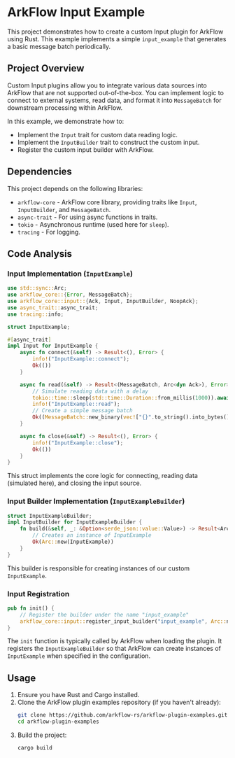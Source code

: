# ArkFlow Input Example

This project demonstrates how to create a custom Input plugin for ArkFlow using Rust. This example implements a simple `input_example` that generates a basic message batch periodically.

## Project Overview

Custom Input plugins allow you to integrate various data sources into ArkFlow that are not supported out-of-the-box. You can implement logic to connect to external systems, read data, and format it into `MessageBatch` for downstream processing within ArkFlow.

In this example, we demonstrate how to:

- Implement the `Input` trait for custom data reading logic.
- Implement the `InputBuilder` trait to construct the custom input.
- Register the custom input builder with ArkFlow.

## Dependencies

This project depends on the following libraries:

- `arkflow-core` - ArkFlow core library, providing traits like `Input`, `InputBuilder`, and `MessageBatch`.
- `async-trait` - For using async functions in traits.
- `tokio` - Asynchronous runtime (used here for `sleep`).
- `tracing` - For logging.

## Code Analysis

### Input Implementation (`InputExample`)

```rust
use std::sync::Arc;
use arkflow_core::{Error, MessageBatch};
use arkflow_core::input::{Ack, Input, InputBuilder, NoopAck};
use async_trait::async_trait;
use tracing::info;

struct InputExample;

#[async_trait]
impl Input for InputExample {
    async fn connect(&self) -> Result<(), Error> {
        info!("InputExample::connect");
        Ok(())
    }

    async fn read(&self) -> Result<(MessageBatch, Arc<dyn Ack>), Error> {
        // Simulate reading data with a delay
        tokio::time::sleep(std::time::Duration::from_millis(1000)).await;
        info!("InputExample::read");
        // Create a simple message batch
        Ok((MessageBatch::new_binary(vec!["{}".to_string().into_bytes()])?, Arc::new(NoopAck)))
    }

    async fn close(&self) -> Result<(), Error> {
        info!("InputExample::close");
        Ok(())
    }
}
```

This struct implements the core logic for connecting, reading data (simulated here), and closing the input source.

### Input Builder Implementation (`InputExampleBuilder`)

```rust
struct InputExampleBuilder;
impl InputBuilder for InputExampleBuilder {
    fn build(&self, _: &Option<serde_json::value::Value>) -> Result<Arc<dyn Input>, Error> {
        // Creates an instance of InputExample
        Ok(Arc::new(InputExample))
    }
}
```

This builder is responsible for creating instances of our custom `InputExample`.

### Input Registration

```rust
pub fn init() {
    // Register the builder under the name "input_example"
    arkflow_core::input::register_input_builder("input_example", Arc::new(InputExampleBuilder));
}
```

The `init` function is typically called by ArkFlow when loading the plugin. It registers the `InputExampleBuilder` so that ArkFlow can create instances of `InputExample` when specified in the configuration.

## Usage

1.  Ensure you have Rust and Cargo installed.
2.  Clone the ArkFlow plugin examples repository (if you haven't already):
    ```bash
    git clone https://github.com/arkflow-rs/arkflow-plugin-examples.git
    cd arkflow-plugin-examples
    ```
3. Build the project:
   ```bash
   cargo build
   ```